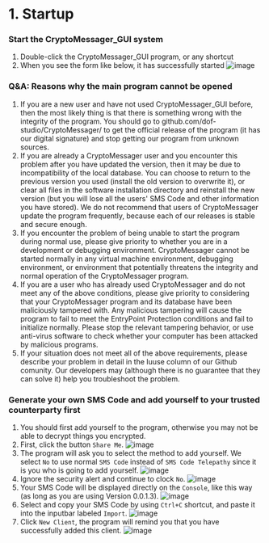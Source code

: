 # 1. Startup

### Start the CryptoMessager_GUI system
1. Double-click the CryptoMessager_GUI program, or any shortcut
2. When you see the form like below, it has successfully started
![image](https://github.com/user-attachments/assets/9a8b2a7e-5eac-4a0a-9560-7229463866fe)


### Q&A: Reasons why the main program cannot be opened
1. If you are a new user and have not used CryptoMessager_GUI before, then the most likely thing is that there is something wrong with the integrity of the program. You should go to github.com/dof-studio/CryptoMessager/ to get the official release of the program (it has our digital signature) and stop getting our program from unknown sources.
2. If you are already a CryptoMessager user and you encounter this problem after you have updated the version, then it may be due to incompatibility of the local database. You can choose to return to the previous version you used (install the old version to overwrite it), or clear all files in the software installation directory and reinstall the new version (but you will lose all the users' SMS Code and other information you have stored). We do not recommend that users of CryptoMessager update the program frequently, because each of our releases is stable and secure enough.
3. If you encounter the problem of being unable to start the program during normal use, please give priority to whether you are in a development or debugging environment. CryptoMessager cannot be started normally in any virtual machine environment, debugging environment, or environment that potentially threatens the integrity and normal operation of the CryptoMessager program.
4. If you are a user who has already used CryptoMessager and do not meet any of the above conditions, please give priority to considering that your CryptoMessager program and its database have been maliciously tampered with. Any malicious tampering will cause the program to fail to meet the EntryPoint Protection conditions and fail to initialize normally. Please stop the relevant tampering behavior, or use anti-virus software to check whether your computer has been attacked by malicious programs.
5. If your situation does not meet all of the above requirements, please describe your problem in detail in the Iuuse column of our Github comunity. Our developers may (although there is no guarantee that they can solve it) help you troubleshoot the problem.


### Generate your own SMS Code and add yourself to your trusted counterparty first
1. You should first add yourself to the program, otherwise you may not be able to decrypt things you encrypted.
2. First, click the button `Share Me`.
![image](https://github.com/user-attachments/assets/904e0d95-5531-495c-bf4a-5a2b1161d349)
3. The program will ask you to select the method to add yourself. We select `No` to use normal `SMS Code` instead of `SMS Code Telepathy` since it is you who is going to add yourself.
![image](https://github.com/user-attachments/assets/a102c623-69af-4259-a9ed-8889db83cd0a)
4. Ignore the security alert and continue to clock `No`.
![image](https://github.com/user-attachments/assets/dbcc9280-49e3-425d-ab8e-bdd6d23154cd)
5. Your SMS Code will be displayed directly on the `Console`, like this way (as long as you are using Version 0.0.1.3).
![image](https://github.com/user-attachments/assets/bb358365-e3db-436d-bc2b-bb28e6d4b283)
6. Select and copy your SMS Code by using `Ctrl+C` shortcut, and paste it into the inputbar labeled `Import`.
![image](https://github.com/user-attachments/assets/1360425d-44f9-4774-ab8a-f57ae401471b)
7. Click `New Client`, the program will remind you that you have successfully added this client.
![image](https://github.com/user-attachments/assets/2ed3a9bd-8342-4c04-ba53-b22772e57473)

